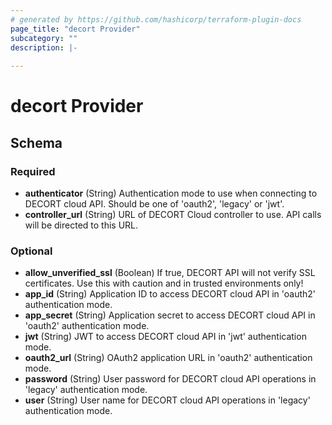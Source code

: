 ```yaml
---
# generated by https://github.com/hashicorp/terraform-plugin-docs
page_title: "decort Provider"
subcategory: ""
description: |-
  
---
```


# decort Provider





<!-- schema generated by tfplugindocs -->
## Schema

### Required

- **authenticator** (String) Authentication mode to use when connecting to DECORT cloud API. Should be one of 'oauth2', 'legacy' or 'jwt'.
- **controller_url** (String) URL of DECORT Cloud controller to use. API calls will be directed to this URL.

### Optional

- **allow_unverified_ssl** (Boolean) If true, DECORT API will not verify SSL certificates. Use this with caution and in trusted environments only!
- **app_id** (String) Application ID to access DECORT cloud API in 'oauth2' authentication mode.
- **app_secret** (String) Application secret to access DECORT cloud API in 'oauth2' authentication mode.
- **jwt** (String) JWT to access DECORT cloud API in 'jwt' authentication mode.
- **oauth2_url** (String) OAuth2 application URL in 'oauth2' authentication mode.
- **password** (String) User password for DECORT cloud API operations in 'legacy' authentication mode.
- **user** (String) User name for DECORT cloud API operations in 'legacy' authentication mode.
